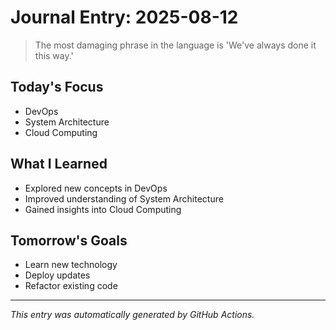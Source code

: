# Journal Entry: 2025-08-12

> The most damaging phrase in the language is 'We've always done it this way.'

## Today's Focus
- DevOps
- System Architecture
- Cloud Computing

## What I Learned
- Explored new concepts in DevOps
- Improved understanding of System Architecture
- Gained insights into Cloud Computing

## Tomorrow's Goals
- Learn new technology
- Deploy updates
- Refactor existing code

---
*This entry was automatically generated by GitHub Actions.*